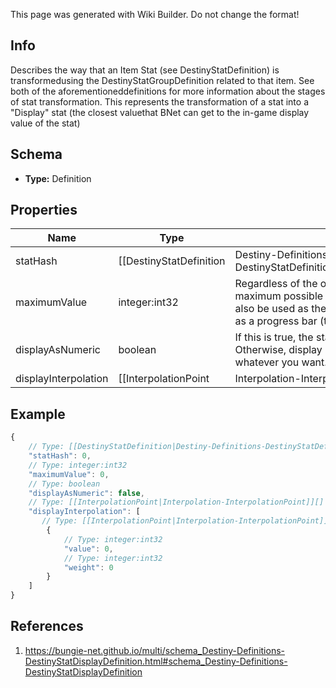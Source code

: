 <span class="wiki-builder">This page was generated with Wiki Builder. Do not change the format!</span>

## Info
Describes the way that an Item Stat (see DestinyStatDefinition) is transformedusing the DestinyStatGroupDefinition related to that item.  See both of the aforementioneddefinitions for more information about the stages of stat transformation. This represents the transformation of a stat into a &quot;Display&quot; stat (the closest valuethat BNet can get to the in-game display value of the stat)

## Schema
* **Type:** Definition

## Properties
Name | Type | Description
---- | ---- | -----------
statHash | [[DestinyStatDefinition|Destiny-Definitions-DestinyStatDefinition]]:ManifestDefinition:integer:uint32 | The hash identifier for the stat being transformed into a Display stat. Use it to look up the DestinyStatDefinition, or key into a DestinyInventoryItemDefinition'sstats property.
maximumValue | integer:int32 | Regardless of the output of interpolation, this is the maximum possible valuethat the stat can be.  It should also be used as the upper boundfor displaying the stat as a progress bar (the minimum always being 0)
displayAsNumeric | boolean | If this is true, the stat should be displayed as a number.  Otherwise, display it asa progress bar.  Or, you know, do whatever you want.  There's no displayAsNumericpolice.
displayInterpolation | [[InterpolationPoint|Interpolation-InterpolationPoint]][] | The interpolation table representing how the Investment Stat is transformed intoa Display Stat. See DestinyStatDefinition for a description of the stages ofstat transformation.

## Example
```javascript
{
    // Type: [[DestinyStatDefinition|Destiny-Definitions-DestinyStatDefinition]]:ManifestDefinition:integer:uint32
    "statHash": 0,
    // Type: integer:int32
    "maximumValue": 0,
    // Type: boolean
    "displayAsNumeric": false,
    // Type: [[InterpolationPoint|Interpolation-InterpolationPoint]][]
    "displayInterpolation": [
       // Type: [[InterpolationPoint|Interpolation-InterpolationPoint]]
        {
            // Type: integer:int32
            "value": 0,
            // Type: integer:int32
            "weight": 0
        }
    ]
}

```

## References
1. https://bungie-net.github.io/multi/schema_Destiny-Definitions-DestinyStatDisplayDefinition.html#schema_Destiny-Definitions-DestinyStatDisplayDefinition
